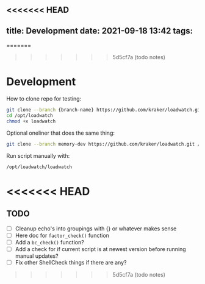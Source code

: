 <<<<<<< HEAD
---
title: Development
date: 2021-09-18 13:42
tags:
---

=======
>>>>>>> 5d5cf7a (todo notes)
# Development

How to clone repo for testing:

```bash
git clone --branch {branch-name} https://github.com/kraker/loadwatch.git /opt/loadwatch
cd /opt/loadwatch
chmod +x loadwatch
```

Optional oneliner that does the same thing:

```bash
git clone --branch memory-dev https://github.com/kraker/loadwatch.git /opt/loadwatch && chmod +x /opt/loadwatch/loadwatch
```

Run script manually with:

```bash
/opt/loadwatch/loadwatch
```
<<<<<<< HEAD
=======

## TODO

- [ ] Cleanup echo's into groupings with {} or whatever makes sense
- [ ] Here doc for `factor_check()` function
- [ ] Add a `bc_check()` function?
- [ ] Add a check for if current script is at newest version before running
      manual updates?
- [ ] Fix other ShellCheck things if there are any?
>>>>>>> 5d5cf7a (todo notes)
